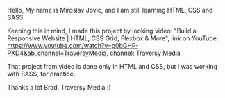 Hello,
My name is Miroslav Jovic, and I am still learning HTML, CSS and SASS

Keeping this in mind, I made this project by looking video: "Build a Responsive Website | HTML, CSS Grid, Flexbox & More", link on YouTube: https://www.youtube.com/watch?v=p0bGHP-PXD4&ab_channel=TraversyMedia, channel: Traversy Media

That project from video is done only in HTML and CSS, but I was working with SASS, for practice.

Thanks a lot Brad, Traversy Media :)
